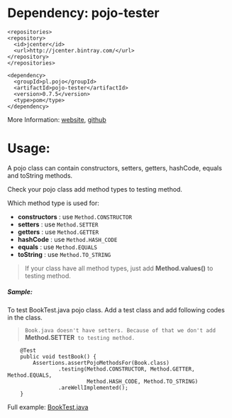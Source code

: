 # Dependency: pojo-tester

```
<repositories>
<repository>
  <id>jcenter</id>
  <url>http://jcenter.bintray.com/</url>
</repository>
</repositories>

<dependency>
  <groupId>pl.pojo</groupId>
  <artifactId>pojo-tester</artifactId>
  <version>0.7.5</version>
  <type>pom</type>
</dependency>

```


More Information:   [website](http://www.pojo.pl/),
                    [github](https://github.com/sta-szek/pojo-tester)


# Usage:

A pojo class can contain constructors, setters, getters, hashCode, equals and toString methods.

Check your pojo class add method types to testing method.

Which method type is used for:
- **constructors**  : use ``` Method.CONSTRUCTOR ```
- **setters**       : use ``` Method.SETTER ```
- **getters**       : use ``` Method.GETTER ```
- **hashCode**      : use ``` Method.HASH_CODE ```
- **equals**        : use ``` Method.EQUALS ```  
- **toString**      : use ``` Method.TO_STRING ```


>   If your class have all method types, just add  **Method.values()** to testing method.

##### Sample: 

To test BookTest.java pojo class. Add a test class and add following codes in the class.

>`Book.java doesn't have setters. Because of that we don't add `**Method.SETTER**` to testing method.`

```
    @Test
    public void testBook() {
        Assertions.assertPojoMethodsFor(Book.class)
                .testing(Method.CONSTRUCTOR, Method.GETTER, Method.EQUALS,
                         Method.HASH_CODE, Method.TO_STRING)
                .areWellImplemented();
    }

```


Full example:   [BookTest.java](./src/test/java/org.example/myhippoproject/model/BookTest.java)
